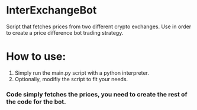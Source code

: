 # InterExchangeBot

Script that fetches prices from two different crypto exchanges. Use in order to create a price difference bot trading strategy.

# How to use:

1. Simply run the main.py script with a python interpreter.
2. Optionally, modifiy the script to fit your needs.

### Code simply fetches the prices, you need to create the rest of the code for the bot.
